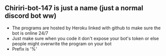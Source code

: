 ## Chiriri-bot-147 is just a name (just a normal discord bot ww)
- The programs are hosted by Heroku linked with github to make sure the bot is online 24/7
- Just make sure when you code it don't expose your bot's token or else people might overwrite the program on your bot
- Prefix is '%'
